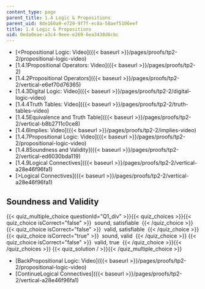 ```yaml
---
content_type: page
parent_title: 1.4 Logic & Propositions
parent_uid: 8de160a9-e729-9f7f-ec8a-58aef5106eef
title: 1.4 Logic & Propositions
uid: 0eda0eae-a3c4-9eee-e269-6ea3438d6cbc
---
```


*   [\<Propositional Logic: Video]({{< baseurl >}}/pages/proofs/tp2-2/propositional-logic-video)
*   [1.4.1Propositional Operators: Video]({{< baseurl >}}/pages/proofs/tp2-2)
*   [1.4.2Propositional Operators]({{< baseurl >}}/pages/proofs/tp2-2/vertical-e6ef70d76365)
*   [1.4.3Digital Logic: Video]({{< baseurl >}}/pages/proofs/tp2-2/digital-logic-video)
*   [1.4.4Truth Tables: Video]({{< baseurl >}}/pages/proofs/tp2-2/truth-tables-video)
*   [1.4.5Equivalence and Truth Table]({{< baseurl >}}/pages/proofs/tp2-2/vertical-b8b2711c0ce8)
*   [1.4.6Implies: Video]({{< baseurl >}}/pages/proofs/tp2-2/implies-video)
*   [1.4.7Propositional Logic: Video]({{< baseurl >}}/pages/proofs/tp2-2/propositional-logic-video)
*   [1.4.8Soundness and Validity]({{< baseurl >}}/pages/proofs/tp2-2/vertical-ed6030bda119)
*   [1.4.9Logical Connectives]({{< baseurl >}}/pages/proofs/tp2-2/vertical-a28e46f96fa1)
*   [\>Logical Connectives]({{< baseurl >}}/pages/proofs/tp2-2/vertical-a28e46f96fa1)

Soundness and Validity
----------------------

  
{{< quiz_multiple_choice questionId="Q1_div" >}}{{< quiz_choices >}}{{< quiz_choice isCorrect="false" >}}&nbsp; sound, satisfiable &nbsp;{{< /quiz_choice >}}
{{< quiz_choice isCorrect="false" >}}&nbsp; valid, satisfiable &nbsp;{{< /quiz_choice >}}
{{< quiz_choice isCorrect="true" >}}&nbsp; sound, valid &nbsp;{{< /quiz_choice >}}
{{< quiz_choice isCorrect="false" >}}&nbsp; valid, true &nbsp;{{< /quiz_choice >}}{{< /quiz_choices >}}
{{< quiz_solution / >}}{{< /quiz_multiple_choice >}}

*   [BackPropositional Logic: Video]({{< baseurl >}}/pages/proofs/tp2-2/propositional-logic-video)
*   [ContinueLogical Connectives]({{< baseurl >}}/pages/proofs/tp2-2/vertical-a28e46f96fa1)